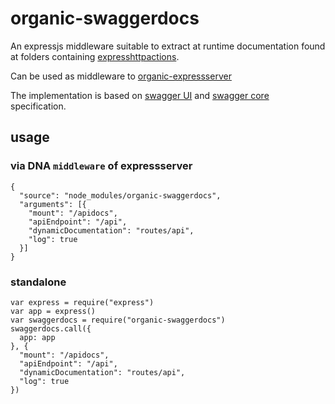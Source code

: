 # organic-swaggerdocs 

An expressjs middleware suitable to extract at runtime 
documentation found at folders containing [expresshttpactions](https://github.com/outbounder/organic-expressHttpActions).

Can be used as middleware to [organic-expressserver](https://github.com/outbounder/organic-expressServer)

The implementation is based on [swagger UI](https://github.com/wordnik/swagger-ui) and [swagger core](https://github.com/wordnik/swagger-core/wiki) specification.

## usage 

### via DNA `middleware` of expressserver

    {
      "source": "node_modules/organic-swaggerdocs",
      "arguments": [{
        "mount": "/apidocs",
        "apiEndpoint": "/api",
        "dynamicDocumentation": "routes/api",
        "log": true
      }]
    }

### standalone

    var express = require("express")
    var app = express()
    var swaggerdocs = require("organic-swaggerdocs")
    swaggerdocs.call({
      app: app
    }, {
      "mount": "/apidocs",
      "apiEndpoint": "/api",
      "dynamicDocumentation": "routes/api",
      "log": true
    })
